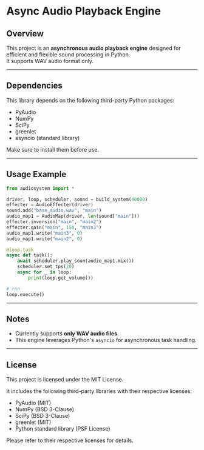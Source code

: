 # Async Audio Playback Engine

## Overview

This project is an **asynchronous audio playback engine** designed for efficient and flexible sound processing in Python.  
It supports WAV audio format only.

---

## Dependencies

This library depends on the following third-party Python packages:

- PyAudio
- NumPy
- SciPy
- greenlet
- asyncio (standard library)

Make sure to install them before use.

---

## Usage Example

```python
from audiosystem import *

driver, loop, scheduler, sound = build_system(40000)
effecter = AudioEffecter(driver)
sound.add("base_audio.wav", "main")
audio_map1 = AudioMap(driver, len(sound["main"]))
effecter.inversion("main", "main2")
effecter.gain("main", 150, "main3")
audio_map1.write("main3", 0)
audio_map1.write("main2", 0)

@loop.task
async def task():
    await scheduler.play_soon(audio_map1.mix())
    scheduler.set_tps(20)
    async for _ in loop:
        print(loop.get_volume())

# run
loop.execute()
````

---

## Notes

* Currently supports **only WAV audio files**.
* This engine leverages Python's `asyncio` for asynchronous task handling.

---

## License

This project is licensed under the MIT License.

It includes the following third-party libraries with their respective licenses:

* PyAudio (MIT)
* NumPy (BSD 3-Clause)
* SciPy (BSD 3-Clause)
* greenlet (MIT)
* Python standard library (PSF License)

Please refer to their respective licenses for details.

